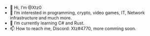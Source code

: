 - 👋 Hi, I’m @Xtz0
- 👀 I’m interested in programming, crypto, video games, IT, Network infrastructure and much more.
- 🌱 I’m currently learning C# and Rust.
- 📫 How to reach me, Discord: Xtz#4770, more comming soon.

